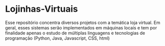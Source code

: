 # Lojinhas-Virtuais
Esse repositório concentra diversos projetos com a temática loja virtual. Em geral, esses sistemas serão implementados em máquinas locais e tem por finalidade apenas o estudo de múltiplas linguagens e tecnologias de programação (Python, Java, Javascript, CSS, html)
